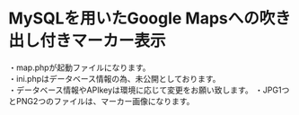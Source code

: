 # MySQLを用いたGoogle Mapsへの吹き出し付きマーカー表示
・map.phpが起動ファイルになります。</br>
・ini.phpはデータベース情報の為、未公開としております。</br>
・データベース情報やAPIkeyは環境に応じて変更をお願い致します。
・JPG1つとPNG2つのファイルは、マーカー画像になります。
